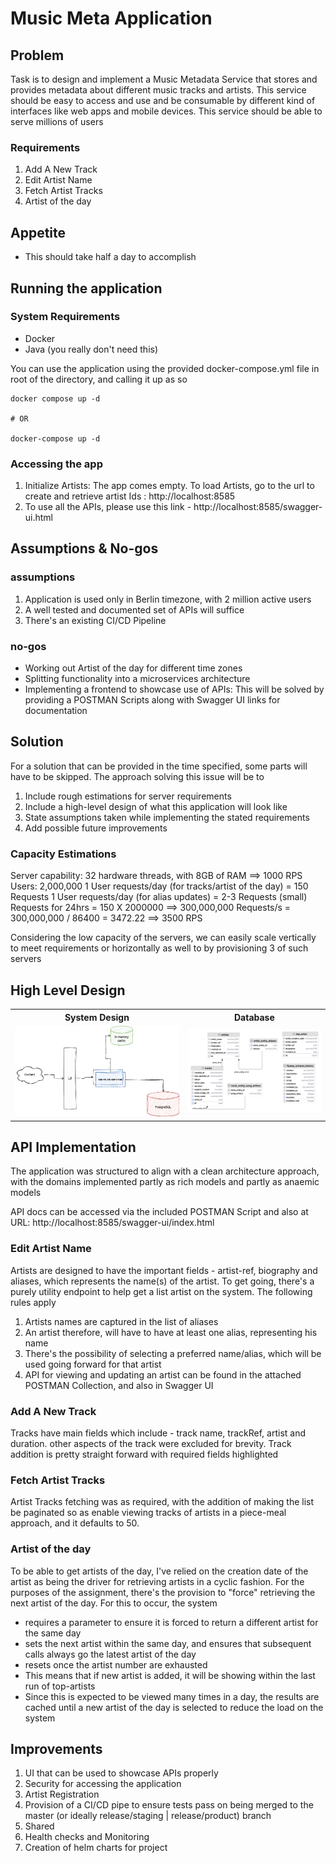 # Music Meta Application

## Problem

Task is to design and implement a Music Metadata Service that stores and provides metadata about different music tracks
and artists. This service should be easy to access and use and be consumable by different kind of interfaces like web
apps and mobile devices. This service should be able to serve millions of users

### Requirements

1. Add A New Track
2. Edit Artist Name
3. Fetch Artist Tracks
4. Artist of the day

## Appetite

- This should take half a day to accomplish

## Running the application

### System Requirements

- Docker
- Java (you really don't need this)

You can use the application using the provided docker-compose.yml file in root of the directory, and calling it up as so

```
docker compose up -d

# OR

docker-compose up -d
```

### Accessing the app

1. Initialize Artists: The app comes empty. To load Artists, go to the url to create and retrieve artist
   Ids : http://localhost:8585
2. To use all the APIs, please use this link - http://localhost:8585/swagger-ui.html

## Assumptions & No-gos

### assumptions

1. Application is used only in Berlin timezone, with 2 million active users
2. A well tested and documented set of APIs will suffice
3. There's an existing CI/CD Pipeline

### no-gos

- Working out Artist of the day for different time zones
- Splitting functionality into a microservices architecture
- Implementing a frontend to showcase use of APIs: This will be solved by providing a POSTMAN Scripts along with Swagger
  UI links for documentation

## Solution

For a solution that can be provided in the time specified, some parts will have to be skipped. The approach solving this
issue will be to

1. Include rough estimations for server requirements
2. Include a high-level design of what this application will look like
3. State assumptions taken while implementing the stated requirements
4. Add possible future improvements

### Capacity Estimations

Server capability: 32 hardware threads, with 8GB of RAM ==> 1000 RPS
Users: 2,000,000
1 User requests/day (for tracks/artist of the day) = 150 Requests
1 User requests/day (for alias updates) = 2-3 Requests (small)
Requests for 24hrs = 150 X 2000000 ==> 300,000,000
Requests/s = 300,000,000 / 86400 = 3472.22 ==> 3500 RPS

Considering the low capacity of the servers, we can easily scale vertically to meet requirements or horizontally as well
to by provisioning 3 of such servers

## High Level Design

<table>
  <tr>
  <th>System Design</th>
  <th>Database</th>
  </tr>
  <tr>
  <td><img src="docs/ice-music-metadata-design.png"></td>
  <td><img src="docs/icemusic-db.png" width="500px"></td>
  </tr>
</table>

## API Implementation

The application was structured to align with a clean architecture approach, with the domains implemented partly as rich
models and partly as anaemic models

API docs can be accessed via the included POSTMAN Script and also at URL: http://localhost:8585/swagger-ui/index.html

### Edit Artist Name

Artists are designed to have the important fields - artist-ref, biography and aliases, which represents the name(s) of
the artist. To get going, there's a purely utility endpoint to help get a list artist on the system.
The following rules apply

1. Artists names are captured in the list of aliases
2. An artist therefore, will have to have at least one alias, representing his name
3. There's the possibility of selecting a preferred name/alias, which will be used going forward for that artist
4. API for viewing and updating an artist can be found in the attached POSTMAN Collection, and also in Swagger UI

### Add A New Track

Tracks have main fields which include - track name, trackRef, artist and duration. other aspects of the track were
excluded for brevity. Track addition is pretty straight forward with required fields highlighted

### Fetch Artist Tracks

Artist Tracks fetching was as required, with the addition of making the list be paginated so as enable viewing tracks of
artists in a piece-meal approach, and it defaults to 50.

### Artist of the day

To be able to get artists of the day, I've relied on the creation date of the artist as being the driver for retrieving
artists in a cyclic fashion. For the purposes of the assignment, there's the provision to "force" retrieving the next
artist of the day. For this to occur, the system

- requires a parameter to ensure it is forced to return a different artist for the same day
- sets the next artist within the same day, and ensures that subsequent calls always go the latest artist of the day
- resets once the artist number are exhausted
- This means that if new artist is added, it will be showing within the last run of top-artists
- Since this is expected to be viewed many times in a day, the results are cached until a new artist of the day is
  selected to reduce the load on the system

## Improvements

1. UI that can be used to showcase APIs properly
2. Security for accessing the application
3. Artist Registration
4. Provision of a CI/CD pipe to ensure tests pass on being merged to the master (or ideally release/staging |
   release/product) branch
5. Shared
6. Health checks and Monitoring
7. Creation of helm charts for project
